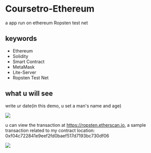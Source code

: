 # Coursetro-Ethereum
a app run on ethereum Ropsten test net

## keywords

- Ethereum
- Solidity
- Smart Contract
- MetaMask
- Lite-Server
- Ropsten Test Net

## what u will see 

write ur date(in this demo, u set a man's name and age)

![](https://ws1.sinaimg.cn/large/005JrW9Kgy1fx7zurbv11j31eo17sn1n.jpg)

u can view the transaction at https://ropsten.etherscan.io, a sample transaction related to my contract location: 0xf04c722841e9eef2fd0baef517d7193bc730df06

![](https://ws1.sinaimg.cn/large/005JrW9Kgy1fx7zvuc1nqj31iw0fs77u.jpg)
